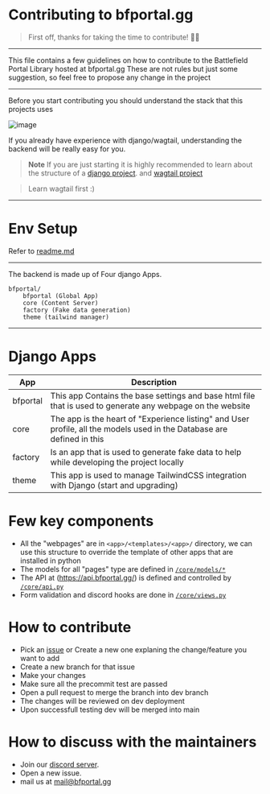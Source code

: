 # Contributing to bfportal.gg
> First off, thanks for taking the time to contribute! 🎉🎉

---

This file contains a few guidelines on how to contribute to the Battlefield Portal Library hosted at bfportal.gg
These are not rules but just some suggestion, so feel free to propose any change in the project

---

Before you start contributing you should understand the stack that this projects uses

![image](https://i.imgur.com/INghzbZ.png)

If you already have experience with django/wagtail, understanding the backend will be really easy for you. 
> **Note**
> If you are just starting it is highly recommended to learn about the structure of a [django project](https://docs.djangoproject.com/en/4.1/intro/tutorial01/). and [wagtail project](https://docs.wagtail.org/en/stable/getting_started/tutorial.html)

> Learn wagtail first :)

----
# Env Setup

Refer to [readme.md](/readme.md#how-to-run-locally)

----

The backend is made up of Four django Apps.

```
bfportal/
    bfportal (Global App)
    core (Content Server)
    factory (Fake data generation)
    theme (tailwind manager)
```
---
# Django Apps
|App|Description|
|----|----|
|bfportal|This app Contains the base settings and base html file that is used to generate any webpage on the website|
|core| The app is the heart of "Experience listing" and User profile, all the models used in the Database are defined in this|
|factory|Is an app that is used to generate fake data to help while developing the project locally|
|theme|This app is used to manage TailwindCSS integration with Django (start and upgrading)|

# Few key components
- All the "webpages" are in `<app>/<templates>/<app>/` directory, we can use this structure to override the template of other apps that are installed in python
- The models for all "pages" type are defined in [`/core/models/*`](/bfportal/core/models)
- The API at (https://api.bfportal.gg/) is defined and controlled by [`/core/api.py`](/bfportal/core/api.py)
- Form validation and discord hooks are done in [`/core/views.py`](/bfportal/core/views.py)

# How to contribute
- Pick an [issue](https://github.com/battlefield-portal-community/bfportal.gg/issues) or Create a new one explaning the change/feature you want to add
- Create a new branch for that issue
- Make your changes
- Make sure all the precommit test are passed
- Open a pull request to merge the branch into dev branch
- The changes will be reviewed on dev deployment
- Upon successfull testing dev will be merged into main

# How to discuss with the maintainers
- Join our [discord server](https://bfportal.gg/join).
- Open a new issue.
- mail us at mail@bfportal.gg
